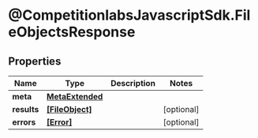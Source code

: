 # @CompetitionlabsJavascriptSdk.FileObjectsResponse

## Properties

Name | Type | Description | Notes
------------ | ------------- | ------------- | -------------
**meta** | [**MetaExtended**](MetaExtended.md) |  | 
**results** | [**[FileObject]**](FileObject.md) |  | [optional] 
**errors** | [**[Error]**](Error.md) |  | [optional] 


